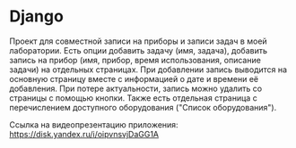# Django

Проект для совместной записи на приборы и записи задач в моей лаборатории. Есть опции добавить задачу (имя, задача), добавить запись на прибор (имя, прибор, время использования, описание задачи) на отдельных страницах. При добавлении запись выводится на основную страницу вместе с информацией о дате и времени её добавления. При потере актуальности, запись можно удалить со страницы с помощью кнопки. Также есть отдельная страница с перечислением доступного оборудования ("Список оборудования").

Ссылка на видеопрезентацию приложения: https://disk.yandex.ru/i/oipvnsvjDaGG1A
